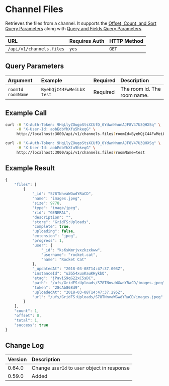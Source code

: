 # Channel Files

Retrieves the files from a channel. It supports the [Offset, Count, and Sort Query Parameters](../../other-important-endpoints/offset-and-count-and-sort-info.md) along with [Query and Fields Query Parameters](../../other-important-endpoints/query-and-fields-info.md).

| URL | Requires Auth | HTTP Method |
| :--- | :--- | :--- |
| `/api/v1/channels.files` | `yes` | `GET` |

## Query Parameters

| Argument | Example | Required | Description |
| :--- | :--- | :--- | :--- |
| `roomId`    `roomName` | `ByehQjC44FwMeiLbX`    `test` | Required | The room id.    The room name. |

## Example Call

```bash
curl -H "X-Auth-Token: 9HqLlyZOugoStsXCUfD_0YdwnNnunAJF8V47U3QHXSq" \
     -H "X-User-Id: aobEdbYhXfu5hkeqG" \
     http://localhost:3000/api/v1/channels.files?roomId=ByehQjC44FwMeiLbX
```

```bash
curl -H "X-Auth-Token: 9HqLlyZOugoStsXCUfD_0YdwnNnunAJF8V47U3QHXSq" \
     -H "X-User-Id: aobEdbYhXfu5hkeqG" \
     http://localhost:3000/api/v1/channels.files?roomName=test
```

## Example Result

```javascript
{
    "files": [
        {
            "_id": "S78TNnvaWGwdYRaCD",
            "name": "images.jpeg",
            "size": 9778,
            "type": "image/jpeg",
            "rid": "GENERAL",
            "description": "",
            "store": "GridFS:Uploads",
            "complete": true,
            "uploading": false,
            "extension": "jpeg",
            "progress": 1,
            "user": {
                "_id": "ksKsKmrjvxzkzxkww",
                "username": "rocket.cat",
                "name": "Rocket Cat"
            },
            "_updatedAt": "2018-03-08T14:47:37.003Z",
            "instanceId": "uZG54xuoKauKHykbQ",
            "etag": "jPaviS9qG22xC5sDC",
            "path": "/ufs/GridFS:Uploads/S78TNnvaWGwdYRaCD/images.jpeg",
            "token": "28cAb868d9",
            "uploadedAt": "2018-03-08T14:47:37.295Z",
            "url": "/ufs/GridFS:Uploads/S78TNnvaWGwdYRaCD/images.jpeg"
        }
    ],
    "count": 1,
    "offset": 0,
    "total": 1,
    "success": true
}
```

## Change Log

| Version | Description |
| :--- | :--- |
| 0.64.0 | Change `userId` to `user` object in response |
| 0.59.0 | Added |


